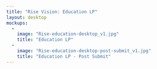 ```yaml
---
title: "Rise Vision: Education LP"
layout: desktop
mockups:
  -
    image: "Rise-education-desktop_v1.jpg"
    title: "Education LP"
  -
    image: "Rise-education-desktop-post-submit_v1.jpg"
    title: "Education LP - Post Submit"
---
```


